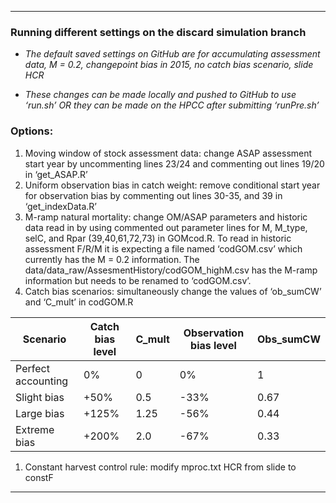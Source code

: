 ------------------------------------------------------------------------

### Running different settings on the discard simulation branch

-   *The default saved settings on GitHub are for accumulating
    assessment data, M = 0.2, changepoint bias in 2015, no catch bias
    scenario, slide HCR*

-   *These changes can be made locally and pushed to GitHub to use
    ‘run.sh’ OR they can be made on the HPCC after submitting
    ‘runPre.sh’*

### Options:

1.  Moving window of stock assessment data: change ASAP assessment start
    year by uncommenting lines 23/24 and commenting out lines 19/20 in
    ‘get\_ASAP.R’
2.  Uniform observation bias in catch weight: remove conditional start
    year for observation bias by commenting out lines 30-35, and 39 in
    ‘get\_indexData.R’
3.  M-ramp natural mortality: change OM/ASAP parameters and historic
    data read in by using commented out parameter lines for M, M\_type,
    selC, and Rpar (39,40,61,72,73) in GOMcod.R. To read in historic
    assessment F/R/M it is expecting a file named ‘codGOM.csv’ which
    currently has the M = 0.2 information. The
    data/data\_raw/AssesmentHistory/codGOM\_highM.csv has the M-ramp
    information but needs to be renamed to ‘codGOM.csv’.
4.  Catch bias scenarios: simultaneously change the values of
    ‘ob\_sumCW’ and ‘C\_mult’ in codGOM.R

<table>
<thead>
<tr class="header">
<th>Scenario</th>
<th>Catch bias level</th>
<th>C_mult</th>
<th>Observation bias level</th>
<th>Obs_sumCW</th>
</tr>
</thead>
<tbody>
<tr class="odd">
<td>Perfect accounting</td>
<td>0%</td>
<td>0</td>
<td>0%</td>
<td>1</td>
</tr>
<tr class="even">
<td>Slight bias</td>
<td>+50%</td>
<td>0.5</td>
<td>-33%</td>
<td>0.67</td>
</tr>
<tr class="odd">
<td>Large bias</td>
<td>+125%</td>
<td>1.25</td>
<td>-56%</td>
<td>0.44</td>
</tr>
<tr class="even">
<td>Extreme bias</td>
<td>+200%</td>
<td>2.0</td>
<td>-67%</td>
<td>0.33</td>
</tr>
</tbody>
</table>

1.  Constant harvest control rule: modify mproc.txt HCR from slide to
    constF

------------------------------------------------------------------------
